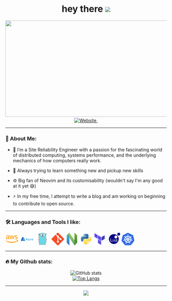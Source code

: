 <div id="header" align="center">


<h1>
  hey there
  <img src="https://media.giphy.com/media/hvRJCLFzcasrR4ia7z/giphy.gif" width="30px"/>
</h1>
<img src="https://media4.giphy.com/media/v1.Y2lkPTc5MGI3NjExMmp2OGdxYWg5czhtZm1rOGk4bzU5ZTY3cTRlZGhtZTJ4dGI3Mm40byZlcD12MV9pbnRlcm5hbF9naWZfYnlfaWQmY3Q9Zw/cg5FwpvDmhIcM/giphy.gif" width="600" height="300"/>
<div id="badges">
  <a href="https://jonointheclouds.dev/">
  <img src="https://img.shields.io/badge/My_Blog-blue?logo=ReadMe&logoColor=white" alt="Website"/>
  </a>
  <img src="https://komarev.com/ghpvc/?username=MassoniMacaroni&style=flat-square&color=blue" alt=""/>
</div>
</div>

---

### :mage: About Me:

- :telescope: I’m a Site Reliability Engineer with a passion for the fascinating world of distributed computing, systems performance, and the underlying mechanics of how computers really work. 

- :seedling: Always trying to learn something new and pickup new skills

- :gear: Big fan of Neovim and its customisability (wouldn't say I'm any good at it yet :sweat_smile:)

- :zap: In my free time, I attempt to write a blog and am working on beginning to contribute to open source.




---

### :hammer_and_wrench: Languages and Tools I like:
<div>
  <img src="https://github.com/devicons/devicon/blob/master/icons/amazonwebservices/amazonwebservices-plain-wordmark.svg" title="AWS" alt="AWS" width="40" height="40"/>&nbsp;
  <img src="https://github.com/devicons/devicon/blob/master/icons/azure/azure-original-wordmark.svg" title="Azure" alt="Azure" width="40" height="40"/>&nbsp;
  <img src="https://github.com/devicons/devicon/blob/master/icons/go/go-original.svg" title="GO" alt="GO" width="40" height="40"/>&nbsp;
  <img src="https://github.com/devicons/devicon/blob/master/icons/git/git-original.svg" title="Git" **alt="Git" width="40" height="40"/>
  <img src="https://github.com/devicons/devicon/blob/master/icons/neovim/neovim-original.svg" title="Nvim" **alt="Nvim" width="40" height="40"/>
  <img src="https://github.com/devicons/devicon/blob/master/icons/python/python-original.svg" title="Python" **alt="Python" width="40" height="40"/>
  <img src="https://github.com/devicons/devicon/blob/master/icons/terraform/terraform-original.svg" title="Terraform" **alt="Terraform" width="40" height="40"/>
  <img src="https://github.com/devicons/devicon/blob/master/icons/lua/lua-original.svg" title="lua" **alt="lua" width="40" height="40"/>
  <img src="https://github.com/devicons/devicon/blob/master/icons/kubernetes/kubernetes-original.svg" title="K8s" **alt="K8s" width="40" height="40"/>
</div>

---

### :fire: My Github stats:

 <div align="center"> 
   
![GitHub stats](https://github-readme-stats.vercel.app/api?username=MassoniMacaroni&show_icons=true&theme=nightowl&hide_rank=true)  
[![Top Langs](https://github-readme-stats.vercel.app/api/top-langs/?username=MassoniMacaroni&layout=compact&theme=nightowl&exclude_repo=github-read-streak-stats,massonimacaroni.github.io)](https://github.com/anuraghazra/github-readme-stats)
</div>

---

<div align="center">
<img src="https://media2.giphy.com/media/v1.Y2lkPTc5MGI3NjExeml2dzhlbGlndXpzZHZpZzZoZGNzeTB1ZTBtOGdyZmFmeWhwcXliayZlcD12MV9pbnRlcm5hbF9naWZfYnlfaWQmY3Q9Zw/JqmupuTVZYaQX5s094/giphy.gif" width="100"/>
</div>

